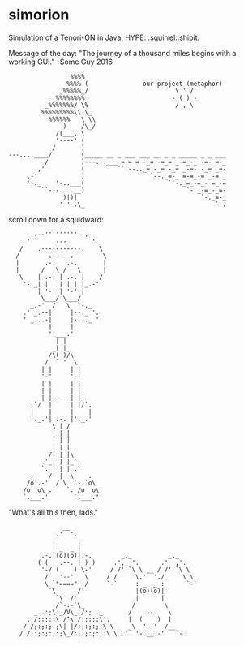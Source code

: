 # simorion
Simulation of a Tenori-ON in Java, HYPE.
:squirrel::shipit:

Message of the day: "The journey of a thousand miles
                     begins with a working GUI." -Some Guy 2016

                     %%%%
                    %%%%-(               our project (metaphor)
                  _%%%%%_/                        \ ' /
                _%%%%%%%%                        - (_) -
              _%%%%%%%/ \%                        / , \
             %%%%%%%%%\\ \_
               %%%%%%   \ \\
                   )    /\_/
                 /(___. \
                 '----' (
                /       )
    ---....____/        (_____ __ _ ___ ___ __ _ _ _____ _ _ ___
              /         )---...___ =-= = -_= -=_= _-=_-_ -=- =-_
            ,'          (         ```--.._= -_= -_= _-=- -_= _=-
         ,-'            )                 ``--._=-_ =-=_-= _-= _
         '-._    '-..___(                       ``-._=_-=_- =_-=
             ``---....__)                            `-._-=_-_=-
                   )|)|                                  `-._=-_
                  '-'-.\_                                    `-.



scroll down for a squidward:

           .--'''''''''--.
        .'      .---.      '.
       /    .-----------.    \
      /        .-----.        \
      |       .-.   .-.       |
      |      /   \ /   \      |
       \    | .-. | .-. |    /
        '-._| | | | | | |_.-'
            | '-' | '-' |
             \___/ \___/
          _.-'  /   \  `-._
        .' _.--|     |--._ '.
        ' _...-|     |-..._ '
               |     |
               '.___.'
                 | |
                _| |_
               /\( )/\
              /  ` '  \
             | |     | |
             '-'     '-'
             | |     | |
             | |     | |
             | |-----| |
          .`/  |     | |/`.
          |    |     |    |
          '._.'| .-. |'._.'
                \ | /
                | | |
                | | |
                | | |
               /| | |\
             .'_| | |_`.
             `. | | | .'
          .    /  |  \    .
         /o`.-'  / \  `-.`o\
        /o  o\ .'   `. /o  o\
        `.___.'       `.___.'
 
 
"What's all this then, lads."

                   __ 
                 .'  '. 
                :      :
                | _  _ |
             .-.|(o)(o)|.-.        _._          _._
            ( ( | .--. | ) )     .',_ '.      .' _,'.
             '-/ (    ) \-'     / /' `\ \ __ / /' `\ \
              /   '--'   \     / /     \.'  './     \ \
              \ `"===="` /     `-`     : _  _ :      `-`
               `\      /'              |(o)(o)|
                 `\  /'                |      |
                 /`-.-`\_             /        \
           _..:;\._/V\_./:;.._       /   .--.   \
         .'/;:;:;\ /^\ /:;:;:\'.     |  (    )  | 
        / /;:;:;:;\| |/:;:;:;:\ \    _\  '--'  /__
       / /;:;:;:;:;\_/:;:;:;:;:\ \ .'  '-.__.-'   `-.
